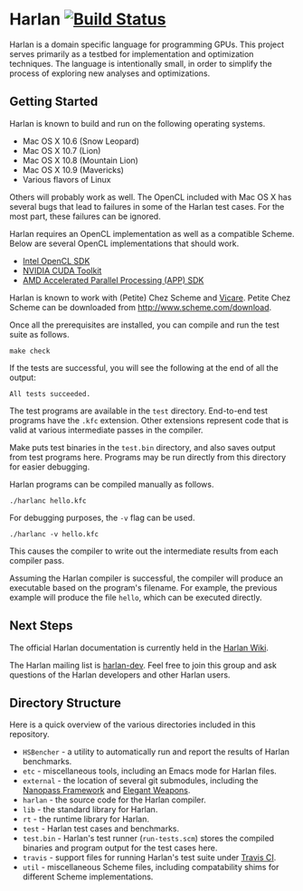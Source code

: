 Harlan [![Build Status](https://travis-ci.org/eholk/harlan.svg?branch=master)](https://travis-ci.org/eholk/harlan)
==========

Harlan is a domain specific language for programming GPUs. This
project serves primarily as a testbed for implementation and
optimization techniques. The language is intentionally small, in order
to simplify the process of exploring new analyses and optimizations.

Getting Started
----------

Harlan is known to build and run on the following operating systems.
* Mac OS X 10.6 (Snow Leopard)
* Mac OS X 10.7 (Lion)
* Mac OS X 10.8 (Mountain Lion)
* Mac OS X 10.9 (Mavericks)
* Various flavors of Linux

Others will probably work as well. The OpenCL included with Mac OS X
has several bugs that lead to failures in some of the Harlan test
cases. For the most part, these failures can be ignored.

Harlan requires an OpenCL implementation as well as a compatible
Scheme. Below are several OpenCL implementations that should work.

* [Intel OpenCL SDK](http://software.intel.com/en-us/vcsource/tools/opencl-sdk)
* [NVIDIA CUDA Toolkit](http://developer.nvidia.com/cuda-toolkit)
* [AMD Accelerated Parallel Processing (APP) SDK](http://developer.amd.com/tools-and-sdks/opencl-zone/opencl-tools-sdks/amd-accelerated-parallel-processing-app-sdk/)

Harlan is known to work with (Petite) Chez Scheme and [Vicare]. Petite
Chez Scheme can be downloaded from http://www.scheme.com/download.

[Vicare]: https://github.com/marcomaggi/vicare

Once all the prerequisites are installed, you can compile and run the
test suite as follows.

    make check

If the tests are successful, you will see the following at the end of
all the output:

    All tests succeeded.

The test programs are available in the `test` directory. End-to-end
test programs have the `.kfc` extension. Other extensions represent
code that is valid at various intermediate passes in the compiler.

Make puts test binaries in the `test.bin` directory, and also saves
output from test programs here. Programs may be run directly from this
directory for easier debugging.

Harlan programs can be compiled manually as follows.

    ./harlanc hello.kfc

For debugging purposes, the `-v` flag can be used.

    ./harlanc -v hello.kfc

This causes the compiler to write out the intermediate results from
each compiler pass.

Assuming the Harlan compiler is successful, the compiler will produce
an executable based on the program's filename. For example, the
previous example will produce the file `hello`, which can be executed
directly.

Next Steps
----------

The official Harlan documentation is currently held in the [Harlan Wiki].

The Harlan mailing list is [harlan-dev]. Feel free to join this group
and ask questions of the Harlan developers and other Harlan users.

[Harlan Wiki]: https://github.com/eholk/harlan/wiki
[harlan-dev]: https://groups.google.com/forum/#!forum/harlan-dev

Directory Structure
----------

Here is a quick overview of the various directories included in this
repository.

- `HSBencher` - a utility to automatically run and report the results of
Harlan benchmarks.
- `etc` - miscellaneous tools, including an Emacs mode for Harlan files.
- `external` - the location of several git submodules, including the
[Nanopass Framework] and [Elegant Weapons].
- `harlan` - the source code for the Harlan compiler.
- `lib` - the standard library for Harlan.
- `rt` - the runtime library for Harlan.
- `test` - Harlan test cases and benchmarks.
- `test.bin` - Harlan's test runner (`run-tests.scm`) stores the
compiled binaries and program output for the test cases here.
- `travis` - support files for running Harlan's test suite under
  [Travis CI].
- `util` - miscellaneous Scheme files, including compatability shims for
  different Scheme implementations.

[Nanopass Framework]: https://github.com/akeep/nanopass-framework
[Elegant Weapons]: https://github.com/eholk/elegant-weapons
[Travis CI]: https://travis-ci.org/
